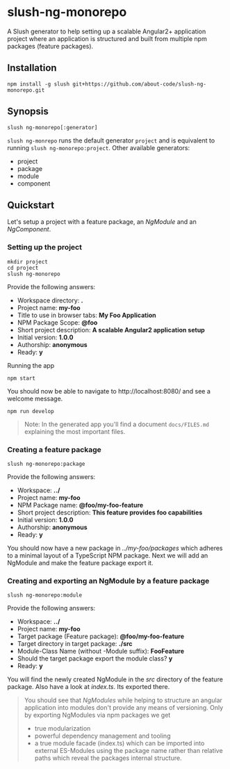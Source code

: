 # slush-ng-monorepo

A Slush generator to help setting up a scalable Angular2+ application project
where an application is structured and built from multiple npm packages
(feature packages).

## Installation

```
npm install -g slush git+https://github.com/about-code/slush-ng-monorepo.git
```

## Synopsis
```
slush ng-monorepo[:generator]
```

`slush ng-monrepo` runs the default generator `project` and is equivalent to running `slush ng-monorepo:project`.
Other available generators:

- project
- package
- module
- component


## Quickstart

Let's setup a project with a feature package, an *NgModule* and an *NgComponent*.

### Setting up the project

```
mkdir project
cd project
slush ng-monorepo
```
Provide the following answers:
- Workspace directory: **.**
- Project name: **my-foo**
- Title to use in browser tabs: **My Foo Application**
- NPM Package Scope: **@foo**
- Short project description: **A scalable Angular2 application setup**
- Initial version: **1.0.0**
- Authorship: **anonymous**
- Ready: **y**

Running the app
```
npm start
```
You should now be able to navigate to http://localhost:8080/ and see a welcome
message.

```
npm run develop
```

> Note: In the generated app you'll find a document `docs/FILES.md` explaining the most
important files.


### Creating a feature package
```
slush ng-monorepo:package
```
Provide the following answers:
- Workspace: **../**
- Project name: **my-foo**
- NPM Package name: **@foo/my-foo-feature**
- Short project description: **This feature provides foo capabilities**
- Initial version: **1.0.0**
- Authorship: **anonymous**
- Ready: **y**

You should now have a new package in *../my-foo/packages* which adheres to a minimal
layout of a TypeScript NPM package. Next we will add an NgModule and make the
feature package export it.

### Creating and exporting an NgModule by a feature package
```
slush ng-monorepo:module
```
Provide the following answers:
- Workspace: **../**
- Project name: **my-foo**
- Target package (Feature package): **@foo/my-foo-feature**
- Target directory in target package: **./src**
- Module-Class Name (without -Module suffix): **FooFeature**
- Should the target package export the module class? **y**
- Ready: **y**

You will find the newly created NgModule in the *src* directory of the feature package.
Also have a look at *index.ts*. Its exported there.

> You should see that *NgModules* while helping to structure an angular application into modules
don't provide any means of versioning. Only by exporting NgModules via npm packages
we get
> - true modularization
> - powerful dependency management and tooling
> - a true module facade (index.ts) which can be imported into external ES-Modules using the package name rather than relative paths which reveal the packages internal structure.
